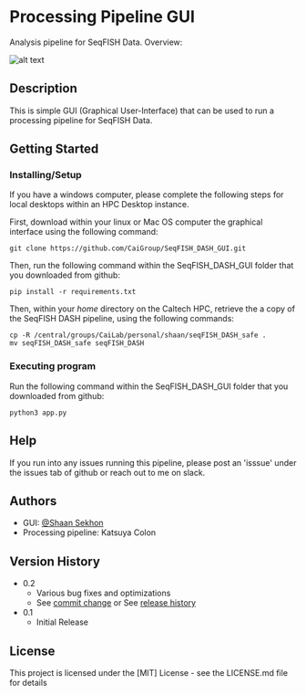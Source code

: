 # Processing Pipeline GUI

Analysis pipeline for SeqFISH Data. Overview:

![alt text](view.png)

## Description

This is simple GUI (Graphical User-Interface) that can be used to run a processing pipeline for SeqFISH Data.
## Getting Started



### Installing/Setup

If you have a windows computer, please complete the following steps for local desktops within an HPC Desktop instance. 

First, download within your linux or Mac OS computer the graphical interface using the following command:
```
git clone https://github.com/CaiGroup/SeqFISH_DASH_GUI.git
```
Then, run the following command within the SeqFISH_DASH_GUI folder that you downloaded from github:
```
pip install -r requirements.txt
```

Then, within your *home* directory on the Caltech HPC, retrieve the a copy of the SeqFISH DASH pipeline, using the following commands:

```
cp -R /central/groups/CaiLab/personal/shaan/seqFISH_DASH_safe .
mv seqFISH_DASH_safe seqFISH_DASH
```

### Executing program

Run the following command within the SeqFISH_DASH_GUI folder that you downloaded from github:
```
python3 app.py
```
## Help

If you run into any issues running this pipeline, please post an 'isssue' under the issues tab of github or reach out to me on slack.

## Authors


* GUI: [@Shaan Sekhon](https://www.linkedin.com/in/shaan-sekhon-1a217b154/)
* Processing pipeline: Katsuya Colon

## Version History

* 0.2
    * Various bug fixes and optimizations
    * See [commit change]() or See [release history]()
* 0.1
    * Initial Release

## License

This project is licensed under the [MIT] License - see the LICENSE.md file for details
